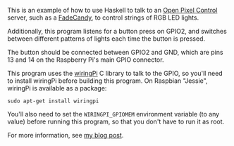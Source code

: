 This is an example of how to use Haskell to talk to an
[Open Pixel Control][1] server, such as a [FadeCandy][2], to control
strings of RGB LED lights.

Additionally, this program listens for a button press on GPIO2, and
switches between different patterns of lights each time the button is
pressed.

The button should be connected between GPIO2 and GND, which are pins
13 and 14 on the Raspberry Pi's main GPIO connector.

This program uses the [wiringPi][4] C library to talk to the GPIO, so
you'll need to install wiringPi before building this program.  On
Raspbian "Jessie", wiringPi is available as a package:

    sudo apt-get install wiringpi

You'll also need to set the `WIRINGPI_GPIOMEM` environment variable
(to any value) before running this program, so that you don't have to
run it as root.

For more information, see [my blog post][3].

[1]: http://openpixelcontrol.org/
[2]: https://github.com/scanlime/fadecandy/
[3]: http://funwithsoftware.org/posts/2016-12-26-gpio-on-raspberry-pi-with-haskell.html
[4]: http://wiringpi.com/
